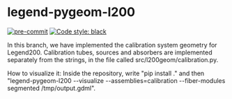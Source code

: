 # legend-pygeom-l200

[![pre-commit](https://img.shields.io/badge/pre--commit-enabled-brightgreen?logo=pre-commit&logoColor=white)](https://github.com/pre-commit/pre-commit)
[![Code style: black](https://img.shields.io/badge/code%20style-black-000000.svg)](https://github.com/psf/black)

In this branch, we have implemented the calibration system geometry for Legend200. Calibration tubes, sources and absorbers are implemented separately from the strings, in the file called src/l200geom/calibration.py.

How to visualize it:
Inside the repository, write "pip install ." and then "legend-pygeom-l200 --visualize --assemblies=calibration --fiber-modules segmented /tmp/output.gdml".
